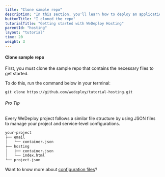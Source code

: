 ```yaml
---
title: "Clone sample repo"
description: "In this section, you'll learn how to deploy an application using WeDeploy Hosting."
buttonTitle: "I cloned the repo"
tutorialTitle: "Getting started with WeDeploy Hosting"
parentId: "hosting"
layout: "tutorial"
time: 20
weight: 3
---
```


#### Clone sample repo

First, you must clone the sample repo that contains the necessary files to get started. 

To do this, run the command below in your terminal: 

```xml
git clone https://github.com/wedeploy/tutorial-hosting.git
```

<aside>

###### <span class="icon-16-star"></span> Pro Tip

Every WeDeploy project follows a similar file structure by using JSON files to manage your project and service-level configurations.

```xml
your-project
├── email
│   └── container.json
├── hosting
│   ├── container.json
│   └── index.html
└── project.json
```

Want to know more about <a href="http://wedeploy.com/docs/intro/configuration-files.html" target="_blank">configuration files</a>?

</aside>
